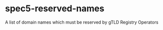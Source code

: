 spec5-reserved-names
====================

A list of domain names which must be reserved by gTLD Registry Operators
